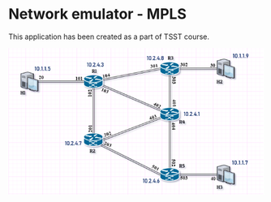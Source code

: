 # Network emulator - MPLS
This application has been created as a part of TSST course. 

![Topology](./Instruction/tp.png)